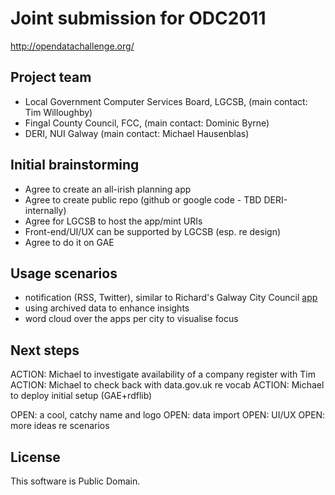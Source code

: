 # Joint submission for ODC2011

http://opendatachallenge.org/

## Project team

* Local Government Computer Services Board, LGCSB, (main contact: Tim Willoughby)
* Fingal County Council, FCC, (main contact: Dominic Byrne)
* DERI, NUI Galway (main contact: Michael Hausenblas) 

## Initial brainstorming

* Agree to create an all-irish planning app
* Agree to create public repo (github or google code - TBD DERI-internally)
* Agree for LGCSB to host the app/mint URIs
* Front-end/UI/UX can be supported by LGCSB (esp. re design)
* Agree to do it on GAE

## Usage scenarios

* notification (RSS, Twitter), similar to Richard's Galway City Council [app](http://lab.linkeddata.deri.ie/2010/planning-apps/)
* using archived data to enhance insights
* word cloud over the apps per city to visualise focus

## Next steps

ACTION: Michael to investigate availability of a company register with Tim
ACTION: Michael to check back with data.gov.uk re vocab
ACTION: Michael to deploy initial setup (GAE+rdflib)

OPEN: a cool, catchy name and logo
OPEN: data import
OPEN: UI/UX
OPEN: more ideas re scenarios

## License

This software is Public Domain.